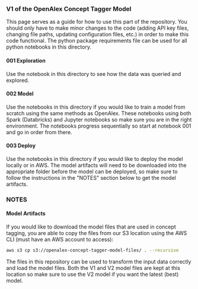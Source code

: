 ### V1 of the OpenAlex Concept Tagger Model

This page serves as a guide for how to use this part of the repository. You should only have to make minor changes to the code (adding API key files, changing file paths, updating configuration files, etc.) in order to make this code functional. The python package requirements file can be used for all python notebooks in this directory.

#### 001 Exploration

Use the notebook in this directory to see how the data was queried and explored.

#### 002 Model

Use the notebooks in this directory if you would like to train a model from scratch using the same methods as OpenAlex. These notebooks using both Spark (Databricks) and Jupyter notebooks so make sure you are in the right environment. The notebooks progress sequentially so start at notebook 001 and go in order from there.

#### 003 Deploy

Use the notebooks in this directory if you would like to deploy the model locally or in AWS. The model artifacts will need to be downloaded into the appropriate folder before the model can be deployed, so make sure to follow the instructions in the "NOTES" section below to get the model artifacts.


### NOTES
#### Model Artifacts

If you would like to download the model files that are used in concept tagging, you are able to copy the files from our S3 location using the AWS CLI (must have an AWS account to access):

```bash
aws s3 cp s3://openalex-concept-tagger-model-files/ . --recursive
```

The files in this repository can be used to transform the input data correctly and load the model files. Both the V1 and V2 model files are kept at this location so make sure to use the V2 model if you want the latest (best) model.
